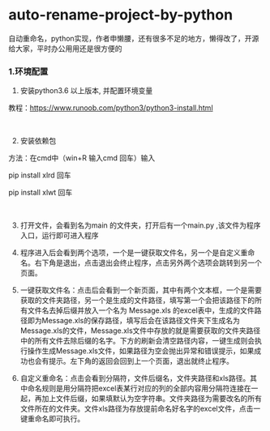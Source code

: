 # auto-rename-project-by-python

自动重命名，python实现，作者申懒腰，还有很多不足的地方，懒得改了，开源给大家，平时办公用用还是很方便的



### 1.环境配置

1. 安装python3.6 以上版本, 并配置环境变量

教程：https://www.runoob.com/python3/python3-install.html

​    

2. 安装依赖包

方法：在cmd中（win+R 输入cmd 回车）输入

pip install xlrd 回车

pip install xlwt 回车

​    

3. 打开文件，会看到名为main 的文件夹，打开后有一个main.py ,该文件为程序入口，运行即可进入程序

 

4. 程序进入后会看到两个选项，一个是一键获取文件名，另一个是自定义重命名。右下角是退出，点击退出会终止程序，点击另外两个选项会跳转到另一个页面。

 

5. 一键获取文件名：点击后会看到一个新页面，其中有两个文本框，一个是需要获取的文件夹路径，另一个是生成的文件路径，填写第一个会把该路径下的所有文件名去掉后缀并放入一个名为 Message.xls 的excel表中，生成的文件路径即为Message.xls的保存路径，填写后会在该路径文件夹下生成名为Message.xls的文件，Message.xls文件中存放的就是需要获取的文件夹路径中的所有文件去除后缀的名字。下方的刷新会清空路径内容，一键生成则会执行操作生成Message.xls文件，如果路径为空会抛出异常和错误提示，如果成功也会有提示。左下角的返回会回到上一个页面，退出就终止程序。

 

6. 自定义重命名：点击会看到分隔符，文件后缀名，文件夹路径和xls路径。其中命名规则是用分隔符把excel表某行对应的列的全部内容用分隔符连接在一起，再加上文件后缀，如果填默认为空字符串。文件夹路径为需要改名的所有文件所在的文件夹。文件xls路径为存放提前命名好名字的excel文件，点击一键重命名即可执行。
